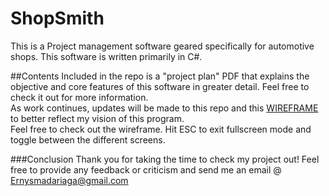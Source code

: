 # ShopSmith 
This is a Project management software geared specifically for automotive shops. This software is written primarily in C#.

##Contents
Included in the repo is a "project plan" PDF that explains the objective and core features of this software in greater detail. Feel free to check it out for more information.<br>
As work continues, updates will be made to this repo and this <a href="https://xd.adobe.com/view/c26f8275-adb5-4837-86db-443c1c63dcda-973c/?fullscreen">WIREFRAME</a> to better reflect my vision of this program.<br>
Feel free to check out the wireframe. Hit ESC to exit fullscreen mode and toggle between the different screens.<br>

###Conclusion
Thank you for taking the time to check my project out! Feel free to provide any feedback or criticism and send me an email @ Ernysmadariaga@gmail.com 
